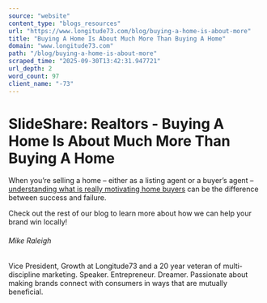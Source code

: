 ```yaml
---
source: "website"
content_type: "blogs_resources"
url: "https://www.longitude73.com/blog/buying-a-home-is-about-more"
title: "Buying A Home Is About Much More Than Buying A Home"
domain: "www.longitude73.com"
path: "/blog/buying-a-home-is-about-more"
scraped_time: "2025-09-30T13:42:31.947721"
url_depth: 2
word_count: 97
client_name: "-73"
---
```


# SlideShare: Realtors - Buying A Home Is About Much More Than Buying A Home

When you’re selling a home – either as a listing agent or a buyer’s agent – [understanding what is really motivating home buyers](/blog/deliver-local-expertise-to-your-prospective-clients) can be the difference between success and failure.

Check out the rest of our blog to learn more about how we can help your brand win locally!

###### Mike Raleigh

Vice President, Growth at Longitude73 and a 20 year veteran of multi-discipline marketing. Speaker. Entrepreneur. Dreamer. Passionate about making brands connect with consumers in ways that are mutually beneficial.